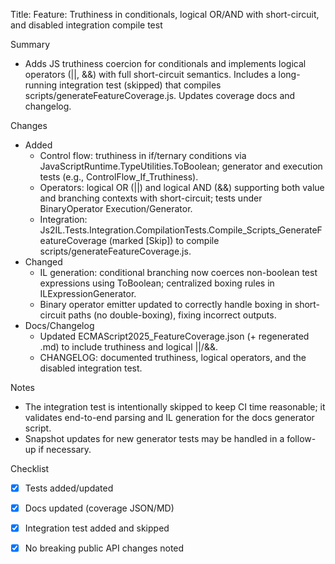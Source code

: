 Title: Feature: Truthiness in conditionals, logical OR/AND with short-circuit, and disabled integration compile test

Summary
- Adds JS truthiness coercion for conditionals and implements logical operators (||, &&) with full short-circuit semantics. Includes a long-running integration test (skipped) that compiles scripts/generateFeatureCoverage.js. Updates coverage docs and changelog.

Changes
- Added
	- Control flow: truthiness in if/ternary conditions via JavaScriptRuntime.TypeUtilities.ToBoolean; generator and execution tests (e.g., ControlFlow_If_Truthiness).
	- Operators: logical OR (||) and logical AND (&&) supporting both value and branching contexts with short-circuit; tests under BinaryOperator Execution/Generator.
	- Integration: Js2IL.Tests.Integration.CompilationTests.Compile_Scripts_GenerateFeatureCoverage (marked [Skip]) to compile scripts/generateFeatureCoverage.js.
- Changed
	- IL generation: conditional branching now coerces non-boolean test expressions using ToBoolean; centralized boxing rules in ILExpressionGenerator.
	- Binary operator emitter updated to correctly handle boxing in short-circuit paths (no double-boxing), fixing incorrect outputs.
- Docs/Changelog
	- Updated ECMAScript2025_FeatureCoverage.json (+ regenerated .md) to include truthiness and logical ||/&&.
	- CHANGELOG: documented truthiness, logical operators, and the disabled integration test.

Notes
- The integration test is intentionally skipped to keep CI time reasonable; it validates end-to-end parsing and IL generation for the docs generator script.
- Snapshot updates for new generator tests may be handled in a follow-up if necessary.

Checklist
- [x] Tests added/updated
- [x] Docs updated (coverage JSON/MD)
- [x] Integration test added and skipped
- [x] No breaking public API changes noted

